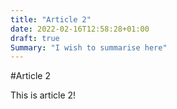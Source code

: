 ```yaml
---
title: "Article 2"
date: 2022-02-16T12:58:28+01:00
draft: true
Summary: "I wish to summarise here"
---
```



#Article 2

This is article 2!
